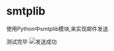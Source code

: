# smtplib
使用Python中smtplib模块,来实现邮件发送

测试完毕
![发送成功](https://upload-images.jianshu.io/upload_images/6078268-060655df7724d36f.png?imageMogr2/auto-orient/strip%7CimageView2/2/w/1240)
